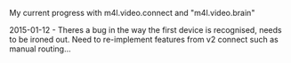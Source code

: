 My current progress with m4l.video.connect and "m4l.video.brain"

2015-01-12 -    Theres a bug in the way the first device is recognised, needs to be ironed out.
                Need to re-implement features from v2 connect such as manual routing...